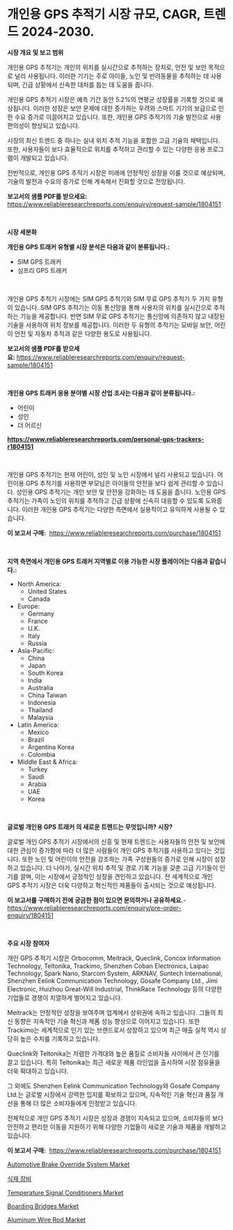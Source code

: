 <p><h1>개인용 GPS 추적기 시장 규모, CAGR, 트렌드 2024-2030.</h1></p><p><strong>시장 개요 및 보고 범위</strong></p>
<p><p>개인용 GPS 추적기는 개인의 위치를 실시간으로 추적하는 장치로, 안전 및 보안 목적으로 널리 사용됩니다. 이러한 기기는 주로 아이들, 노인 및 반려동물을 추적하는 데 사용되며, 긴급 상황에서 신속한 대처를 돕는 데 도움을 줍니다. </p><p>개인용 GPS 추적기 시장은 예측 기간 동안 5.2%의 연평균 성장률을 기록할 것으로 예상됩니다. 이러한 성장은 보안 문제에 대한 증가하는 우려와 스마트 기기의 보급으로 인한 수요 증가로 이끌어지고 있습니다. 또한, 개인용 GPS 추적기의 기술 발전으로 사용 편의성이 향상되고 있습니다.</p><p>시장의 최신 트렌드 중 하나는 실내 위치 추적 기능을 포함한 고급 기술의 채택입니다. 또한, 사용자들이 보다 효율적으로 위치를 추적하고 관리할 수 있는 다양한 응용 프로그램이 개발되고 있습니다.</p><p>전반적으로, 개인용 GPS 추적기 시장은 미래에 안정적인 성장을 이룰 것으로 예상되며, 기술의 발전과 수요의 증가로 인해 계속해서 진화할 것으로 전망됩니다.</p></p>
<p><strong>보고서의 샘플 PDF를 받으세요:</strong> <a href="https://www.reliableresearchreports.com/enquiry/request-sample/1804151">https://www.reliableresearchreports.com/enquiry/request-sample/1804151</a></p>
<p>&nbsp;</p>
<p><strong>시장 세분화</strong></p>
<p><strong>개인용 GPS 트래커 유형별 시장 분석은 다음과 같이 분류됩니다.:</strong></p>
<p><ul><li>SIM GPS 트래커</li><li>심프리 GPS 트래커</li></ul></p>
<p>&nbsp;</p>
<p><p>개인용 GPS 추적기 시장에는 SIM GPS 추적기와 SIM 무료 GPS 추적기 두 가지 유형이 있습니다. SIM GPS 추적기는 이동 통신망을 통해 사용자의 위치를 실시간으로 추적하는 기능을 제공합니다. 반면 SIM 무료 GPS 추적기는 통신망에 의존하지 않고 내장된 기술을 사용하여 위치 정보를 제공합니다. 이러한 두 유형의 추적기는 모바일 보안, 어린이 안전 및 자동차 추적과 같은 다양한 용도로 사용됩니다.</p></p>
<p><strong>보고서의 샘플 PDF를 받으세요:</strong>&nbsp;<a href="https://www.reliableresearchreports.com/enquiry/request-sample/1804151">https://www.reliableresearchreports.com/enquiry/request-sample/1804151</a></p>
<p>&nbsp;</p>
<p><strong> 개인용 GPS 트래커 응용 분야별 시장 산업 조사는 다음과 같이 분류됩니다.:</strong></p>
<p><ul><li>어린이</li><li>성인</li><li>더 어르신</li></ul></p>
<p><strong><a href="https://www.reliableresearchreports.com/personal-gps-trackers-r1804151">https://www.reliableresearchreports.com/personal-gps-trackers-r1804151</a></strong></p>
<p>&nbsp;</p>
<p><p>개인용 GPS 추적기는 현재 어린이, 성인 및 노인 시장에서 널리 사용되고 있습니다. 어린이용 GPS 추적기를 사용하면 부모님은 아이들의 안전을 보다 쉽게 관리할 수 있습니다. 성인용 GPS 추적기는 개인 보안 및 안전을 강화하는 데 도움을 줍니다. 노인용 GPS 추적기는 가족이 노인의 위치를 추적하고 긴급 상황에 신속히 대응할 수 있도록 도와줍니다. 이러한 개인용 GPS 추적기는 다양한 측면에서 실용적이고 유익하게 사용될 수 있습니다.</p></p>
<p><strong>이 보고서 구매:</strong>&nbsp; <a href="https://www.reliableresearchreports.com/purchase/1804151">https://www.reliableresearchreports.com/purchase/1804151</a></p>
<p>&nbsp;</p>
<p><strong>지역 측면에서 개인용 GPS 트래커 지역별로 이용 가능한 시장 플레이어는 다음과 같습니다.:</strong></p>
<p><ul>
    <li>
        North America:
        <ul>
            <li>United States</li>
            <li>Canada</li>
        </ul>
    </li>
    <li>
        Europe:
        <ul>
            <li>Germany</li>
            <li>France</li>
            <li>U.K.</li>
            <li>Italy</li>
            <li>Russia</li>
        </ul>
    </li>
    <li>
        Asia-Pacific:
        <ul>
            <li>China</li>
            <li>Japan</li>
            <li>South Korea</li>
            <li>India</li>
            <li>Australia</li>
            <li>China Taiwan</li>
            <li>Indonesia</li>
            <li>Thailand</li>
            <li>Malaysia</li>
        </ul>
    </li>
    <li>
        Latin America:
        <ul>
            <li>Mexico</li>
            <li>Brazil</li>
            <li>Argentina Korea</li>
            <li>Colombia</li>
        </ul>
    </li>
    <li>
        Middle East & Africa:
        <ul>
            <li>Turkey</li>
            <li>Saudi</li>
            <li>Arabia</li>
            <li>UAE</li>
            <li>Korea</li>
        </ul>
    </li>
    </ul></p>
<p>&nbsp;</p>
<p><strong>글로벌 개인용 GPS 트래커 의 새로운 트렌드는 무엇입니까? 시장?</strong></p>
<p><p>글로벌 개인 GPS 추적기 시장에서의 신흥 및 현재 트렌드는 사용자들의 안전 및 보안에 대한 관심이 증가함에 따라 더 많은 사람들이 개인 GPS 추적기를 사용하고 있다는 것입니다. 또한 노인 및 어린이의 안전을 강조하는 가족 구성원들의 증가로 인해 시장이 성장하고 있습니다. 더 나아가, 실시간 위치 추적 및 경로 기록 기능을 갖춘 고급 기기들이 인기를 끌며, 이는 시장에서 긍정적인 성장을 견인하고 있습니다. 전 세계적으로 개인 GPS 추적기 시장은 더욱 다양하고 혁신적인 제품들이 출시되는 것으로 예상됩니다.</p></p>
<p><strong>이 보고서를 구매하기 전에 궁금한 점이 있으면 문의하거나 공유하세요.</strong>- <a href="https://www.reliableresearchreports.com/enquiry/pre-order-enquiry/1804151">https://www.reliableresearchreports.com/enquiry/pre-order-enquiry/1804151</a></p>
<p>&nbsp;</p>
<p><strong>주요 시장 참여자</strong></p>
<p><p>개인 GPS 추적기 시장은 Orbocomm, Meitrack, Queclink, Concox Information Technology, Teltonika, Trackimo, Shenzhen Coban Electronics, Laipac Technology, Spark Nano, Starcom System, ARKNAV, Suntech International, Shenzhen Eelink Communication Technology, Gosafe Company Ltd., Jimi Electronic, Huizhou Great-Will Industrial, ThinkRace Technology 등의 다양한 기업들로 경쟁이 치열하게 벌어지고 있습니다.</p><p>Meitrack는 안정적인 성장을 보여주며 업계에서 상위권에 속하고 있습니다. 그들의 최신 동향은 지속적인 기술 혁신과 제품 성능 향상으로 이어지고 있습니다. 또한 Trackimo는 세계적으로 인기 있는 브랜드로서 성장하고 있으며 최근 매출 실적 역시 상당히 높은 수치를 기록하고 있습니다.</p><p>Queclink와 Teltonika는 저렴한 가격대와 높은 품질로 소비자들 사이에서 큰 인기를 끌고 있습니다. 특히 Teltonika는 최근 새로운 제품 라인업을 출시하여 시장 점유율을 더욱 확대하고 있습니다.</p><p>그 외에도 Shenzhen Eelink Communication Technology와 Gosafe Company Ltd.는 글로벌 시장에서 강력한 입지를 확보하고 있으며, 지속적인 기술 혁신과 품질 개선을 통해 더 많은 소비자들에게 인정받고 있습니다.</p><p>전체적으로 개인 GPS 추적기 시장은 성장과 경쟁이 지속되고 있으며, 소비자들의 보다 안전하고 편리한 이동을 지원하기 위해 다양한 기업들이 새로운 기술과 제품을 개발하고 있습니다.</p></p>
<p><strong>이 보고서 구매:</strong>&nbsp;&nbsp;<a href="https://www.reliableresearchreports.com/purchase/1804151">https://www.reliableresearchreports.com/purchase/1804151</a></p>
<p><p><a href="https://github.com/tamvrosiya/Market-Research-Report-List-3/blob/main/automotive-brake-override-system-market.md">Automotive Brake Override System Market</a></p><p><a href="https://github.com/hzumrdvas204296/Market-Research-Report-List-1/blob/main/681243923398.md">식재 장비</a></p><p><a href="https://glittery-fuchsia-86a.notion.site/Temperature-Signal-Conditioners-Market-Focuses-on-Market-Share-Size-and-Projected-Forecast-Till-203-7b145475ad214ddea53d429cadef505b">Temperature Signal Conditioners Market</a></p><p><a href="https://view.publitas.com/reportprime-1/boarding-bridges-market-outlook-industry-overview-and-forecast-2024-to-2031/">Boarding Bridges Market</a></p><p><a href="https://issuu.com/reportprime-2/docs/aluminum-wire-rod-market-size-2030.pptx">Aluminum Wire Rod Market</a></p></p>